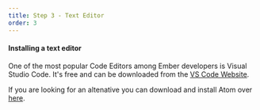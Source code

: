```yaml
---
title: Step 3 - Text Editor
order: 3
---
```


#### Installing a text editor

One of the most popular Code Editors among Ember developers is Visual Studio Code. It's free and can be downloaded from the [VS Code Website](https://code.visualstudio.com/).

If you are looking for an altenative you can download and install Atom over [here](https://atom.io/).
